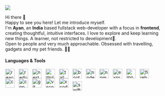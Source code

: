 <img src="https://github.com/ayan-IN/ImageAssets/blob/main/apple_wwdc.png" />

Hi there 👋<br/>
Happy to see you here! Let me introduce myself.<br/>
I'm <strong>Ayan</strong>, an <strong>India</strong> based fullstack web-developer with a focus in <strong>frontend</strong>, creating thoughtful, intuitive interfaces. I love to explore and keep learning new things. A learner, not restricted to development🤞.<br/>
Open to people and very much approachable. Obsessed with travelling, gadgets and my pet friends. 🐶🐾

#### Languages & Tools

<img align="left" alt="react" width="30px" style="padding-right: 10px" src="https://cdn.jsdelivr.net/gh/devicons/devicon/icons/react/react-original.svg" /><img align="left" alt="redux" width="30px" style="padding-right: 10px" src="https://cdn.jsdelivr.net/gh/devicons/devicon/icons/redux/redux-original.svg" />
<img align="left" alt="next" width="30px" style="padding-right: 10px" src="https://cdn.jsdelivr.net/gh/devicons/devicon/icons/nextjs/nextjs-original.svg" />
<img align="left" alt="mui" width="30px" style="padding-right: 10px" src="https://cdn.jsdelivr.net/gh/devicons/devicon/icons/materialui/materialui-plain.svg" />
<img align="left" alt="tailwind" width="30px" style="padding-right: 10px" src="https://cdn.jsdelivr.net/gh/devicons/devicon/icons/tailwindcss/tailwindcss-plain.svg" />
<img align="left" alt="bootstrap" width="30px" style="padding-right: 10px" src="https://cdn.jsdelivr.net/gh/devicons/devicon/icons/bootstrap/bootstrap-original.svg" />
<img align="left" alt="node" width="30px" style="padding-right: 10px" src="https://cdn.jsdelivr.net/gh/devicons/devicon/icons/nodejs/nodejs-original.svg" />
<img align="left" alt="npm" width="30px" style="padding-right: 10px" src="https://cdn.jsdelivr.net/gh/devicons/devicon/icons/npm/npm-original-wordmark.svg" />
<img align="left" alt="express" width="30px" style="padding-right: 10px" src="https://cdn.jsdelivr.net/gh/devicons/devicon/icons/express/express-original.svg" />
<img align="left" alt="mongodb" width="30px" style="padding-right: 10px" src="https://cdn.jsdelivr.net/gh/devicons/devicon/icons/mongodb/mongodb-original.svg" />
<img align="left" alt="firebase" width="30px" style="padding-right: 10px" src="https://cdn.jsdelivr.net/gh/devicons/devicon/icons/firebase/firebase-plain.svg" />
<img align="left" alt="c" width="30px" style="padding-right: 10px" src="https://cdn.jsdelivr.net/gh/devicons/devicon/icons/c/c-original.svg" />
<img align="left" alt="cpp" width="30px" style="padding-right: 10px" src="https://cdn.jsdelivr.net/gh/devicons/devicon/icons/cplusplus/cplusplus-original.svg" />
<img align="left" alt="git" width="30px" style="padding-right: 10px" src="https://cdn.jsdelivr.net/gh/devicons/devicon/icons/git/git-original.svg" />
<img align="left" alt="vscode" width="30px" style="padding-right: 10px" src="https://cdn.jsdelivr.net/gh/devicons/devicon/icons/vscode/vscode-original.svg" />
<img align="left" alt="xcode" width="30px" style="padding-right: 10px" src="https://cdn.jsdelivr.net/gh/devicons/devicon/icons/xcode/xcode-original.svg" />
<img align="left" alt="swift" width="30px" style="padding-right: 10px; padding-top: 10px" src="https://cdn.jsdelivr.net/gh/devicons/devicon/icons/swift/swift-original.svg" />



<!--
**ayan-IN/ayan-IN** is a ✨ _special_ ✨ repository because its `README.md` (this file) appears on your GitHub profile.

Here are some ideas to get you started:

- 🔭 I’m currently working on ...
- 🌱 I’m currently learning ...
- 👯 I’m looking to collaborate on ...
- 🤔 I’m looking for help with ...
- 💬 Ask me about ...
- 📫 How to reach me: ...
- 😄 Pronouns: ...
- ⚡ Fun fact: ...
-->
